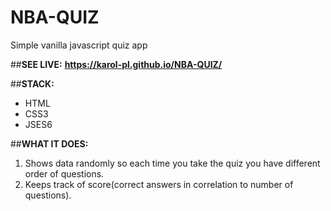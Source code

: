 # NBA-QUIZ
Simple vanilla javascript quiz app 

##**SEE LIVE:**
**https://karol-pl.github.io/NBA-QUIZ/**

##**STACK:**
* HTML
* CSS3
* JSES6

##**WHAT IT DOES:**
1. Shows data randomly so each time you take the quiz you have different order of questions.
2. Keeps track of score(correct answers in correlation to number of questions).


